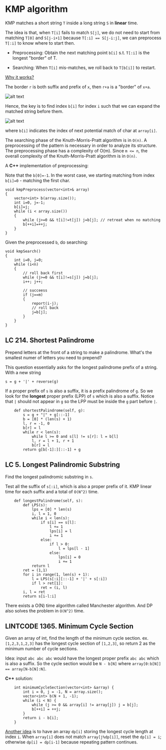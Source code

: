 # KMP algorithm

KMP matches a short string `T` inside a long string `S` in **linear** time.

The idea is that, when `T[i]` fails to match `S[j]`, we do not need to start from matching `T[0]` and `S[j-i+1]` because `T[:i] == S[j-i:j]`, we can preprocess `T[:i]` to know where to start then.

* Preprocessing: Obtain the next matching point `b[i]` s.t. `T[:i]` is the longest "border" of T.

* Searching: When `T[i]` mis-matches, we roll back to `T[b[i]]` to restart.

[Why it works?](http://www.inf.fh-flensburg.de/lang/algorithmen/pattern/kmpen.htm)

The border `r` is both suffix and prefix of `x`, then `r+a` is a "border" of `x+a`.

![alt text](http://www.inf.fh-flensburg.de/lang/algorithmen/pattern/rand2.gif)

Hence, the key is to find index `b[i]` for index `i` such that we can expand the matched string before them.

![alt text](http://www.inf.fh-flensburg.de/lang/algorithmen/pattern/rand4.gif)

where `b[i]` indicates the index of next potential match of char at `array[i]`.

The searching phase of the Knuth-Morris-Pratt algorithm is in `O(n)`. A preprocessing of the pattern is necessary in order to analyze its structure. The preprocessing phase has a complexity of O(m). Since `m <= n`, the overall complexity of the Knuth-Morris-Pratt algorithm is in `O(n)`.

A **C++** implementation of preprocessing:

Note that the `b[0]=-1`. In the worst case, we starting matching from index `b[i]=0` - matching the first char.

```
void kmpPreprocess(vector<int>& array)
{
    vector<int> b(array.size());
    int i=0, j=-1;
    b[i]=j;
    while (i < array.size())
    {
        while (j>=0 && t[i]!=t[j]) j=b[j]; // retreat when no matching
        b[++i]=++j;
    }
}
```

Given the preprocessed `b`, do searching:
```
void kmpSearch()
{
    int i=0, j=0;
    while (i<n)
    {
        // roll back first
        while (j>=0 && t[i]!=s[j]) j=b[j];
        i++; j++;
        
        // succeess
        if (j==m)
        {
            report(i-j);
            // roll back
            j=b[j];
        }
    }
}
```


**LC 214. Shortest Palindrome** 
---

Prepend letters at the front of a string to make a palindrome. 
What's the smallest numer of letters you need to prepend?

This question essentially asks for the longest palindrome prefix of a string. With a new string

`s = g + '|' + reverse(g)`

If a proper prefix of `s` is also a suffix, it is a prefix palindrome of `g`. So we look for the **longest** proper prefix (LPP) of `s` which is also a suffix. Notice that `|` should not appear in `g` so the LPP must be inside the `g` part before `|`.

```
    def shortestPalindrome(self, g):
        s = g + "|" + g[::-1]
        b = [0] * (len(s) + 1)
        l, r = -1, 0
        b[r] = l
        while r < len(s):
            while l >= 0 and s[l] != s[r]: l = b[l]
            l, r = l + 1, r + 1
            b[r] = l
        return g[b[-1]:][::-1] + g
```

**LC 5. Longest Palindromic Substring** 
---
Find the longest palindromic substring in `s`. 

Test all the suffix of `s[:i]`, which is also a proper prefix of it. KMP linear time for each suffix and a total of  `O(N^2)` time.

```
    def longestPalindrome(self, s):
        def LPS(s):
            lps = [0] * len(s)
            i, l = 1, 0
            while i < len(s):
                if s[i] == s[l]:
                    l += 1
                    lps[i] = l
                    i += 1
                else:
                    if l > 0:
                        l = lps[l - 1]
                    else:
                        lps[i] = 0
                        i += 1
            return l
        ret = (1,1)
        for i in range(1, len(s) + 1):
            l = LPS(s[:i][::-1] + '|' + s[:i])
            if l > ret[1]:
                ret = (i, l)
        i, l = ret
        return s[i-l:i]
```

There exists a O(N) time algorithm called Manchester algorithm. And DP also solves the problem in `O(N^2)` time.


**LINTCODE 1365. Minimum Cycle Section**
---
Given an array of int, find the length of the minimum cycle section. ex. `[1,2,3,1,2,3]` has the longest cycle section of `[1,2,3]`, so return 2 as the minimum number of cycle sections.

Idea: input `abc abc abc` would have the longest proper prefix `abc abc` which is also a suffix. So the cycle section would be `N - b[N]` where `array[0:b[N]] == array[N-b[N]:N]`.

**C++** solution:

```
    int minimumCycleSection(vector<int> &array) {
        int i = 0, j = -1, N = array.size();
        vector<int> b(N + 1, -1);
        while (i < N) {
            while (j >= 0 && array[i] != array[j]) j = b[j];    
            b[++i] = ++j;
        }
        return i - b[i];
    }
```

[Another idea](https://code.dennyzhang.com/minimum-cycle-section) is to have an array `dp[i]` storing the longest cycle length at index `i`.
When `array[i]` does not match `array[j%dp[i]]`, reset the `dp[i] = i`; otherwise `dp[i] = dp[i-1]` because repeating pattern continues.
